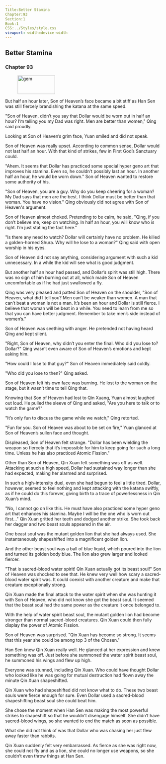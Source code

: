 ```yaml
---
Title:Better Stamina 
Chapter:93 
Section:1 
Book:1 
CSS:../Styles/style.css 
viewport: width=device-width
---
```

  
## Better Stamina
### Chapter 93
  
<figure>
	<img src="../Images/gem.gif" alt="gem" id="gem" width="120" height="60" />
</figure>
  

  
But half an hour later, Son of Heaven’s face became a bit stiff as Han Sen was still fiercely brandishing the katana at the same speed.

"Son of Heaven, didn’t you say that Dollar would be worn out in half an hour? I’m telling you my Dad was right. Men are better than women," Qing said proudly.

Looking at Son of Heaven’s grim face, Yuan smiled and did not speak.

Son of Heaven was really upset. According to common sense, Dollar would not last half an hour. With that kind of strikes, few in First God’s Sanctuary could.

"Ahem. It seems that Dollar has practiced some special hyper geno art that improves his stamina. Even so, he couldn’t possibly last an hour. In another half an hour, he would be worn down." Son of Heaven wanted to restore some authority of his.

"Son of Heaven, you are a guy. Why do you keep cheering for a woman? My Dad says that men are the best. I think Dollar must be better than that woman. You have no vision." Qing obviously did not agree with Son of Heaven's argument.

Son of Heaven almost choked. Pretending to be calm, he said, "Qing, if you don’t believe me, keep on watching. In half an hour, you will know who is right. I’m just stating the fact here."

"Is there any need to watch? Dollar will certainly have no problem. He killed a golden-horned Shura. Why will he lose to a woman?" Qing said with open worship in his eyes.

Son of Heaven did not say anything, considering argument with such a kid unnecessary. In a while the kid will see what is good judgment.

But another half an hour had passed, and Dollar’s spirit was still high. There was no sign of him burning out at all, which made Son of Heaven uncomfortable as if he had just swallowed a fly.

Qing was very pleased and patted Son of Heaven on the shoulder, "Son of Heaven, what did I tell you? Men can’t be weaker than women. A man that can’t beat a woman is not a man. It’s been an hour and Dollar is still fierce. I believe that woman will be beat in a while. You need to learn from me so that you can have better judgment. Remember to take men’s side instead of women’s."

Son of Heaven was seething with anger. He pretended not having heard Qing and kept silent.

"Right, Son of Heaven, why didn’t you enter the final. Who did you lose to? Dollar?" Qing wasn’t even aware of Son of Heaven’s emotions and kept asking him.

"How could I lose to that guy?" Son of Heaven immediately said coldly.

"Who did you lose to then?" Qing asked.

Son of Heaven felt his own face was burning. He lost to the woman on the stage, but it wasn’t time to tell Qing that.

Knowing that Son of Heaven had lost to Qin Xuang, Yuan almost laughed out loud. He pulled the sleeve of Qing and asked, "Are you here to talk or to watch the game?"

"It’s only fun to discuss the game while we watch," Qing retorted.

"Fun for you. Son of Heaven was about to be set on fire," Yuan glanced at Son of Heaven’s sullen face and thought.

Displeased, Son of Heaven felt strange. "Dollar has been wielding the weapon so fiercely that it’s impossible for him to keep going for such a long time. Unless he has also practiced Atomic Fission."

Other than Son of Heaven, Qin Xuan felt something was off as well. Attacking at such a high speed, Dollar had sustained way longer than she had expected, making her alarmed and surprised.

In such a high-intensity duel, even she had begun to feel a little tired. Dollar, however, seemed to feel nothing and kept attacking with the katana swiftly, as if he could do this forever, giving birth to a trace of powerlessness in Qin Xuan’s mind.

"No, I cannot go on like this. He must have also practiced some hyper geno art that enhances his stamina. Maybe I will be the one who is worn out first…" Qin Xuan gritted her teeth and dodged another strike. She took back her dagger and two beast souls appeared in the air.

One beast soul was the mutant golden lion that she had always used. She instantaneously shapeshifted into a magnificent golden lion.

And the other beast soul was a ball of blue liquid, which poured into the lion and turned its golden body blue. The lion also grew larger and looked fiercer.

"That is sacred-blood water spirit! Qin Xuan actually got its beast soul!" Son of Heaven was shocked to see that. He knew very well how scary a sacred-blood water spirit was. It could coexist with another creature and make that creature exceptionally strong.

Qin Xuan made the final attack to the water spirit when she was hunting it with Son of Heaven, who did not know she got the beast soul. It seemed that the beast soul had the same power as the creature it once belonged to.

With the help of water spirit beast soul, the mutant golden lion had become stronger than normal sacred-blood creatures. Qin Xuan could then fully display the power of Atomic Fission.

Son of Heaven was surprised. "Qin Xuan has become so strong. It seems that this year she could be among top 3 of the Chosen."

Han Sen knew Qin Xuan really well. He glanced at her expression and knew something was off. Just before she summoned the water spirit beast soul, he summoned his wings and flew up high.

Everyone was stunned, including Qin Xuan. Who could have thought Dollar who looked like he was going for mutual destruction had flown away the minute Qin Xuan shapeshifted.

Qin Xuan who had shapeshifted did not know what to do. These two beast souls were fierce enough for sure. Even Dollar used a sacred-blood shapeshifting beast soul she could beat him.

She chose the moment when Han Sen was making the most powerful strikes to shapeshift so that he wouldn’t disengage himself. She didn’t have sacred-blood wings, so she wanted to end the match as soon as possible.

What she did not think of was that Dollar who was chasing her just flew away faster than rabbits.

Qin Xuan suddenly felt very embarrassed. As fierce as she was right now, she could not fly and as a lion, she could no longer use weapons, so she couldn’t even throw things at Han Sen.